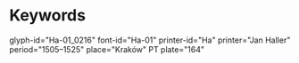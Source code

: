 # Keywords
glyph-id="Ha-01_0216"
font-id="Ha-01"
printer-id="Ha"
printer="Jan Haller"
period="1505–1525"
place="Kraków"
PT plate="164"

